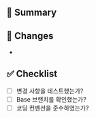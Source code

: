 ## 📝 Summary
<!-- 변경 사항을 간단히 설명해주세요 -->

## 🔧 Changes
<!-- 주요 변경 내용을 나열해주세요 -->
- 

## ✅ Checklist
- [ ] 변경 사항을 테스트했는가?
- [ ] Base 브랜치를 확인했는가?
- [ ] 코딩 컨벤션을 준수하였는가?
